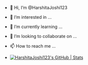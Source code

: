 - 👋 Hi, I’m @HarshitaJoshi123
- 👀 I’m interested in ...
- 🌱 I’m currently learning ...
- 💞️ I’m looking to collaborate on ...
- 📫 How to reach me ...

- [![HarshitaJoshi123's GitHub | Stats](https://stats.quine.sh/HarshitaJoshi123/github?theme=dark)](https://quine.sh?utm_source=widgets&utm_campaign=HarshitaJoshi123)

<!---
HarshitaJoshi123/HarshitaJoshi123 is a ✨ special ✨ repository because its `README.md` (this file) appears on your GitHub profile.
You can click the Preview link to take a look at your changes.
--->
